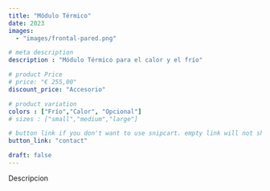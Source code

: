 ```yaml
---
title: "Módulo Térmico"
date: 2023
images: 
  - "images/frontal-pared.png"

# meta description
description : "Módulo Térmico para el calor y el frío"

# product Price
# price: "€ 255,00"
discount_price: "Accesorio"

# product variation
colors : ["Frío","Calor", "Opcional"]
# sizes : ["small","medium","large"]

# button link if you don't want to use snipcart. empty link will not show button
button_link: "contact"

draft: false
---
```


Descripcion

